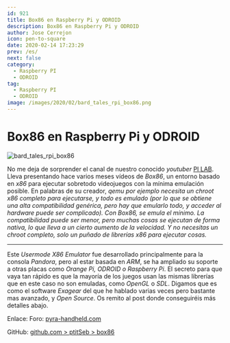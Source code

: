 ```yaml
---
id: 921
title: Box86 en Raspberry Pi y ODROID
description: Box86 en Raspberry Pi y ODROID
author: Jose Cerrejon
icon: pen-to-square
date: 2020-02-14 17:23:29
prev: /es/
next: false
category:
  - Raspberry PI
  - ODROID
tag:
  - Raspberry PI
  - ODROID
image: /images/2020/02/bard_tales_rpi_box86.png
---
```


# Box86 en Raspberry Pi y ODROID

![bard_tales_rpi_box86](/images/2020/02/bard_tales_rpi_box86.png)

No me deja de sorprender el canal de nuestro conocido *youtuber* [PI LAB](https://www.youtube.com/channel/UCgfQjdc5RceRlTGfuthBs7g). Lleva presentando hace varios meses vídeos de *Box86*, un entorno basado en *x86* para ejecutar sobretodo videojuegos con la mínima emulación posible. En palabras de su creador, *qemu por ejemplo necesita un chroot x86 completo para ejecutarse, y todo es emulado (por lo que se obtiene una alta compatibilidad genérica, pero hay que emularlo todo, y acceder al hardware puede ser complicado). Con Box86, se emula el mínimo. La compatibilidad puede ser menor, pero muchas cosas se ejecutan de forma nativa, lo que lleva a un cierto aumento de la velocidad. Y no necesitas un chroot completo, solo un puñado de librerías x86 para ejecutar cosas.*

- - -
Este *Usermode X86 Emulator* fue desarrollado principalmente para la consola *Pandora*, pero al estar basada en *ARM*, se ha ampliado su soporte a otras placas como *Orange Pi, ODROID o Raspberry Pi*. El secreto para que vaya tan rápido es que la mayoría de los juegos usan las mismas librerías que en este caso no son emuladas, como *OpenGL* o *SDL*. Digamos que es como el software *Exagear* del que he hablado varias veces pero bastante mas avanzado, y *Open Source*. Os remito al post donde conseguiréis más detalles abajo.

Enlace: Foro: [pyra-handheld.com](https://pyra-handheld.com/boards/threads/box86-linux-userspace-x86-emulator.83577/)

GitHub: [github.com > ptitSeb > box86](https://github.com/ptitSeb/box86)